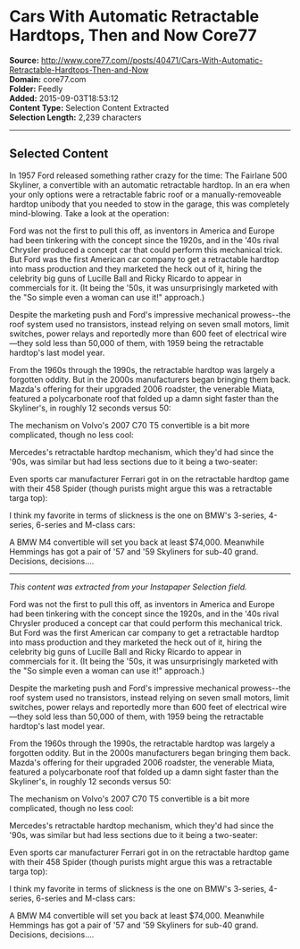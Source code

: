 # Cars With Automatic Retractable Hardtops, Then and Now Core77

**Source:** http://www.core77.com//posts/40471/Cars-With-Automatic-Retractable-Hardtops-Then-and-Now  
**Domain:** core77.com  
**Folder:** Feedly  
**Added:** 2015-09-03T18:53:12  
**Content Type:** Selection Content Extracted  
**Selection Length:** 2,239 characters  


---

## Selected Content

In 1957 Ford released something rather crazy for the time: The Fairlane 500 Skyliner, a convertible with an automatic retractable hardtop. In an era when your only options were a retractable fabric roof or a manually-removeable hardtop unibody that you needed to stow in the garage, this was completely mind-blowing. Take a look at the operation:

Ford was not the first to pull this off, as inventors in America and Europe had been tinkering with the concept since the 1920s, and in the '40s rival Chrysler produced a concept car that could perform this mechanical trick. But Ford was the first American car company to get a retractable hardtop into mass production and they marketed the heck out of it, hiring the celebrity big guns of Lucille Ball and Ricky Ricardo to appear in commercials for it. (It being the '50s, it was unsurprisingly marketed with the "So simple even a woman can use it!" approach.)

Despite the marketing push and Ford's impressive mechanical prowess--the roof system used no transistors, instead relying on seven small motors, limit switches, power relays and reportedly more than 600 feet of electrical wire—they sold less than 50,000 of them, with 1959 being the retractable hardtop's last model year.

From the 1960s through the 1990s, the retractable hardtop was largely a forgotten oddity. But in the 2000s manufacturers began bringing them back. Mazda's offering for their upgraded 2006 roadster, the venerable Miata, featured a polycarbonate roof that folded up a damn sight faster than the Skyliner's, in roughly 12 seconds versus 50:

The mechanism on Volvo's 2007 C70 T5 convertible is a bit more complicated, though no less cool:

Mercedes's retractable hardtop mechanism, which they'd had since the '90s, was similar but had less sections due to it being a two-seater:

Even sports car manufacturer Ferrari got in on the retractable hardtop game with their 458 Spider (though purists might argue this was a retractable targa top):

I think my favorite in terms of slickness is the one on BMW's 3-series, 4-series, 6-series and M-class cars:

A BMW M4 convertible will set you back at least $74,000. Meanwhile Hemmings has got a pair of '57 and '59 Skyliners for sub-40 grand. Decisions, decisions….

---

*This content was extracted from your Instapaper Selection field.*

Ford was not the first to pull this off, as inventors in America and Europe had been tinkering with the concept since the 1920s, and in the '40s rival Chrysler produced a concept car that could perform this mechanical trick. But Ford was the first American car company to get a retractable hardtop into mass production and they marketed the heck out of it, hiring the celebrity big guns of Lucille Ball and Ricky Ricardo to appear in commercials for it. (It being the '50s, it was unsurprisingly marketed with the "So simple even a woman can use it!" approach.)

Despite the marketing push and Ford's impressive mechanical prowess--the roof system used no transistors, instead relying on seven small motors, limit switches, power relays and reportedly more than 600 feet of electrical wire—they sold less than 50,000 of them, with 1959 being the retractable hardtop's last model year.

From the 1960s through the 1990s, the retractable hardtop was largely a forgotten oddity. But in the 2000s manufacturers began bringing them back. Mazda's offering for their upgraded 2006 roadster, the venerable Miata, featured a polycarbonate roof that folded up a damn sight faster than the Skyliner's, in roughly 12 seconds versus 50:

The mechanism on Volvo's 2007 C70 T5 convertible is a bit more complicated, though no less cool:

Mercedes's retractable hardtop mechanism, which they'd had since the '90s, was similar but had less sections due to it being a two-seater:

Even sports car manufacturer Ferrari got in on the retractable hardtop game with their 458 Spider (though purists might argue this was a retractable targa top):

I think my favorite in terms of slickness is the one on BMW's 3-series, 4-series, 6-series and M-class cars:

A BMW M4 convertible will set you back at least $74,000. Meanwhile Hemmings has got a pair of '57 and '59 Skyliners for sub-40 grand. Decisions, decisions….
